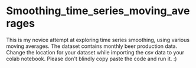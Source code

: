 # Smoothing_time_series_moving_averages
This is my novice attempt at exploring time series smoothing, using various moving averages.
The dataset contains monthly beer production data.
Change the location for your dataset while importing the csv data to your colab notebook. Please don't blindly copy paste the code and run it. :)
